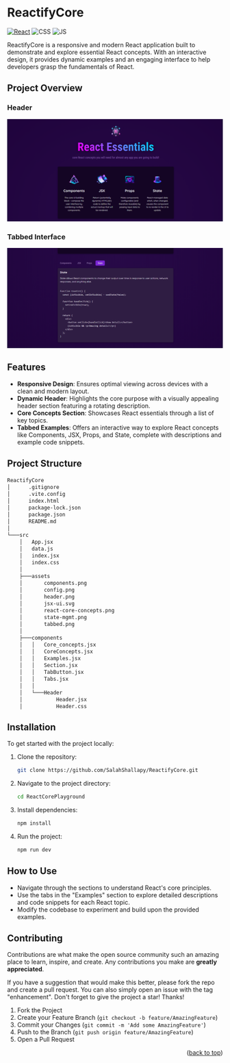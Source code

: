 # ReactifyCore

[![React](https://img.shields.io/badge/react-%2320232a.svg?style=for-the-badge&logo=react&logoColor=%2361DAFB)](https://react.dev/)
![CSS](https://img.shields.io/badge/CSS3-1572B6?style=for-the-badge&logo=css3&logoColor=white)
![JS](https://img.shields.io/badge/JavaScript-F7DF1E?style=for-the-badge&logo=javascript&logoColor=black)

ReactifyCore is a responsive and modern React application built to demonstrate and explore essential React concepts. With an interactive design, it provides dynamic examples and an engaging interface to help developers grasp the fundamentals of React.

## Project Overview

### Header

![header preview](./src/assets/header.png)

### Tabbed Interface

![tabbed preview](./src/assets/tabbed.png)

## Features

- **Responsive Design**: Ensures optimal viewing across devices with a clean and modern layout.
- **Dynamic Header**: Highlights the core purpose with a visually appealing header section featuring a rotating description.
- **Core Concepts Section**: Showcases React essentials through a list of key topics.
- **Tabbed Examples**: Offers an interactive way to explore React concepts like Components, JSX, Props, and State, complete with descriptions and example code snippets.

## Project Structure

```
ReactifyCore
│      .gitignore
│      .vite.config
│      index.html
│      package-lock.json
│      package.json
│      README.md
│
└───src
    │   App.jsx
    │   data.js
    │   index.jsx
    │   index.css
    │
    ├───assets
    │       components.png
    │       config.png
    │       header.png
    │       jsx-ui.svg
    │       react-core-concepts.png
    │       state-mgmt.png
    │       tabbed.png
    │
    ├───components
    │   │   Core_concepts.jsx
    │   │   CoreConcepts.jsx
    │   │   Examples.jsx
    │   │   Section.jsx
    │   │   TabButton.jsx
    │   │   Tabs.jsx
    │   │
    │   └───Header
    │           Header.jsx
    │           Header.css
```

## Installation

To get started with the project locally:

1. Clone the repository:
   ```bash
   git clone https://github.com/SalahShallapy/ReactifyCore.git
   ```
2. Navigate to the project directory:
   ```bash
   cd ReactCorePlayground
   ```
3. Install dependencies:
   ```bash
   npm install
   ```
4. Run the project:
   ```bash
   npm run dev
   ```

## How to Use

- Navigate through the sections to understand React's core principles.
- Use the tabs in the "Examples" section to explore detailed descriptions and code snippets for each React topic.
- Modify the codebase to experiment and build upon the provided examples.

## Contributing

Contributions are what make the open source community such an amazing place to learn, inspire, and create. Any contributions you make are **greatly appreciated**.

If you have a suggestion that would make this better, please fork the repo and create a pull request. You can also simply open an issue with the tag "enhancement".
Don't forget to give the project a star! Thanks!

1. Fork the Project
2. Create your Feature Branch (`git checkout -b feature/AmazingFeature`)
3. Commit your Changes (`git commit -m 'Add some AmazingFeature'`)
4. Push to the Branch (`git push origin feature/AmazingFeature`)
5. Open a Pull Request

<p align="right">(<a href="#top">back to top</a>)</p>
